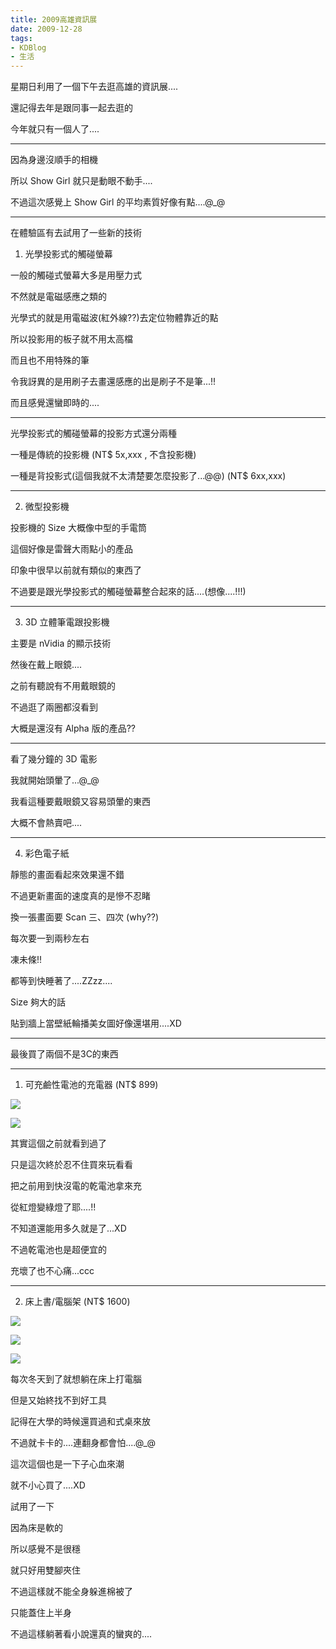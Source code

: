 ```yaml
---
title: 2009高雄資訊展
date: 2009-12-28
tags:
- KDBlog
- 生活
---
```

星期日利用了一個下午去逛高雄的資訊展....

還記得去年是跟同事一起去逛的

今年就只有一個人了....

---

因為身邊沒順手的相機

所以 Show Girl 就只是動眼不動手....

不過這次感覺上 Show Girl 的平均素質好像有點....@_@

---

在體驗區有去試用了一些新的技術

1. 光學投影式的觸碰螢幕

一般的觸碰式螢幕大多是用壓力式

不然就是電磁感應之類的

光學式的就是用電磁波(紅外線??)去定位物體靠近的點

所以投影用的板子就不用太高檔

而且也不用特殊的筆

令我訝異的是用刷子去畫還感應的出是刷子不是筆...!!

而且感覺還蠻即時的....

---

光學投影式的觸碰螢幕的投影方式還分兩種

一種是傳統的投影機 (NT$ 5x,xxx , 不含投影機)

一種是背投影式(這個我就不太清楚要怎麼投影了...@@) (NT$ 6xx,xxx)

---

2. 微型投影機

投影機的 Size 大概像中型的手電筒

這個好像是雷聲大雨點小的產品

印象中很早以前就有類似的東西了

不過要是跟光學投影式的觸碰螢幕整合起來的話....(想像....!!!)

---

3. 3D 立體筆電跟投影機

主要是 nVidia 的顯示技術

然後在戴上眼鏡....

之前有聽說有不用戴眼鏡的

不過逛了兩圈都沒看到

大概是還沒有 Alpha 版的產品??

---

看了幾分鐘的 3D 電影

我就開始頭暈了...@_@

我看這種要戴眼鏡又容易頭暈的東西

大概不會熱賣吧....

---

4. 彩色電子紙

靜態的畫面看起來效果還不錯

不過更新畫面的速度真的是慘不忍睹

換一張畫面要 Scan 三、四次 (why??)

每次要一到兩秒左右

凍未條!!

都等到快睡著了....ZZzz....

Size 夠大的話

貼到牆上當壁紙輪播美女圖好像還堪用....XD

---

最後買了兩個不是3C的東西

---

1. 可充鹼性電池的充電器 (NT$ 899)

![](IMAG0298.jpg)

![](IMAG0299.jpg)

其實這個之前就看到過了

只是這次終於忍不住買來玩看看

把之前用到快沒電的乾電池拿來充

從紅燈變綠燈了耶....!!

不知道還能用多久就是了...XD

不過乾電池也是超便宜的

充壞了也不心痛...ccc

---

2. 床上書/電腦架 (NT$ 1600)

![](IMAG0295.jpg)

![](IMAG0296.jpg)

![](IMAG0297.jpg)

每次冬天到了就想躺在床上打電腦

但是又始終找不到好工具

記得在大學的時候還買過和式桌來放

不過就卡卡的....連翻身都會怕....@_@

這次這個也是一下子心血來潮

就不小心買了....XD

試用了一下

因為床是軟的

所以感覺不是很穩

就只好用雙腳夾住

不過這樣就不能全身躲進棉被了

只能蓋住上半身

不過這樣躺著看小說還真的蠻爽的....

